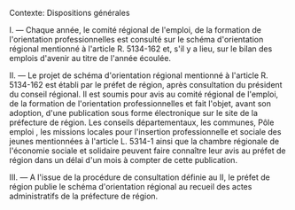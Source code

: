 Contexte: Dispositions générales

I. — Chaque année, le comité régional de l'emploi, de la formation de l'orientation professionnelles est consulté sur le schéma d'orientation régional mentionné à l'article R. 5134-162 et, s'il y a lieu, sur le bilan des emplois d'avenir au titre de l'année écoulée.

II. — Le projet de schéma d'orientation régional mentionné à l'article R. 5134-162 est établi par le préfet de région, après consultation du président du conseil régional. Il est soumis pour avis au comité régional de l'emploi, de la formation de l'orientation professionnelles et fait l'objet, avant son adoption, d'une publication sous forme électronique sur le site de la préfecture de région. Les conseils départementaux, les communes, Pôle emploi , les missions locales pour l'insertion professionnelle et sociale des jeunes mentionnées à l'article L. 5314-1 ainsi que la chambre régionale de l'économie sociale et solidaire peuvent faire connaître leur avis au préfet de région dans un délai d'un mois à compter de cette publication.

III. — A l'issue de la procédure de consultation définie au II, le préfet de région publie le schéma d'orientation régional au recueil des actes administratifs de la préfecture de région.
